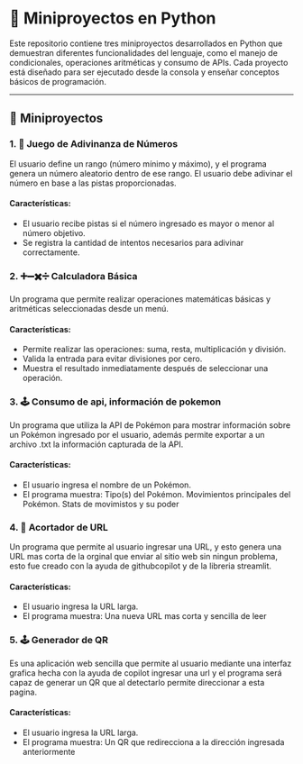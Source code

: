 # 🐍 Miniproyectos en Python

Este repositorio contiene tres miniproyectos desarrollados en Python que demuestran diferentes funcionalidades del lenguaje, como el manejo de condicionales, operaciones aritméticas y consumo de APIs. Cada proyecto está diseñado para ser ejecutado desde la consola y enseñar conceptos básicos de programación.

---

## 📜 Miniproyectos

### 1. 🎯 **Juego de Adivinanza de Números**
El usuario define un rango (número mínimo y máximo), y el programa genera un número aleatorio dentro de ese rango. El usuario debe adivinar el número en base a las pistas proporcionadas.

#### Características:
- El usuario recibe pistas si el número ingresado es mayor o menor al número objetivo.
- Se registra la cantidad de intentos necesarios para adivinar correctamente.

### 2. ➕➖✖️➗ **Calculadora Básica**
Un programa que permite realizar operaciones matemáticas básicas y aritméticas seleccionadas desde un menú.

#### Características:
- Permite realizar las operaciones: suma, resta, multiplicación y división.
- Valida la entrada para evitar divisiones por cero.
- Muestra el resultado inmediatamente después de seleccionar una operación.

### 3. 🕹️ **Consumo de api, información de pokemon**
Un programa que utiliza la API de Pokémon para mostrar información sobre un Pokémon ingresado por el usuario, además permite exportar a un archivo .txt la información capturada de la API.

#### Características:
- El usuario ingresa el nombre de un Pokémon.
- El programa muestra:
  Tipo(s) del Pokémon.
 Movimientos principales del Pokémon.
 Stats de movimistos y su poder

### 4. 🎯 **Acortador de URL**
Un programa que permite al usuario ingresar una URL, y esto genera una URL mas corta de la orginal que enviar
al sitio web sin ningun problema, esto fue creado con la ayuda de githubcopilot y de la libreria streamlit.

#### Características:
- El usuario ingresa la URL larga.
- El programa muestra:
  Una nueva URL mas corta y sencilla de leer

### 5. 🕹️ **Generador de QR**
Es una aplicación web sencilla que permite al usuario mediante una interfaz grafica hecha con la ayuda de copilot ingresar una url y el programa será capaz de generar un QR que al detectarlo permite direccionar a esta pagina.

#### Características:
- El usuario ingresa la URL larga.
- El programa muestra:
  Un QR que redirecciona a la dirección ingresada anteriormente

